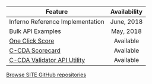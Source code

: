 | Feature | Availability
| --------------- | :-----------------------------:
| Inferno Reference Implementation | June, 2018
| Bulk API Examples | May, 2018
| [One Click Score](https://oncprojectracking.healthit.gov/wiki/display/TechLabTU/ONC+One+Click+Scorecard)| Available
| [C-CDA Scorecard](https://sitenv.org/scorecard/) | Available
| [C-CDA Validator API Utility](https://ttpds.sitenv.org:8443/referenceccdaservice/swagger-ui.html#/reference-ccda-validation-controller)| Available


[Browse SITE GitHub repositories](https://github.com/siteadmin)
